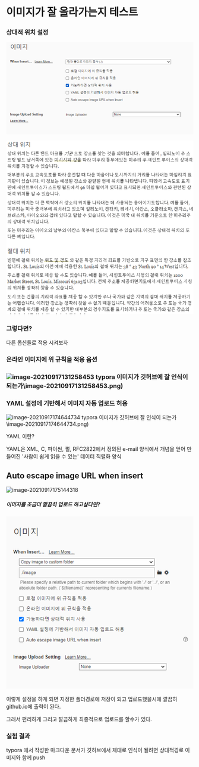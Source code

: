 # 이미지가 잘 올라가는지 테스트





### 상대적 위치 설정

![image-20210917131224790](image-20210917131224790.png)

![image-20210917131002567](image-20210917131002567.png)



### 그렇다면?

다른 옵션들로 적용 시켜보자



### 온라인  이미지에 위 규칙을 적용 옵션

### ![image-20210917131258453](C:\all\Git\SelfStudy\(공부) typora 이미지가 깃허브에 잘 인식이 되는가\image-20210917131258453.png)



### YAML 설정에 기반해서 이미지 자동 업로드 허용

![image-20210917174644734](C:\all\Git\SelfStudy\(공부) typora 이미지가 깃허브에 잘 인식이 되는가\image-20210917174644734.png)

YAML 이란?

YAML은 XML, C, 파이썬, 펄, RFC2822에서 정의된 e-mail 양식에서 개념을 얻어 만들어진 '사람이 쉽게 읽을 수 있는' 데이터 직렬화 양식



## Auto escape image URL when insert

![image-20210917175144318](C:/all/Git/SelfStudy/(%EA%B3%B5%EB%B6%80)%20typora%20%EC%9D%B4%EB%AF%B8%EC%A7%80%EA%B0%80%20%EA%B9%83%ED%97%88%EB%B8%8C%EC%97%90%20%EC%9E%98%20%EC%9D%B8%EC%8B%9D%EC%9D%B4%20%EB%90%98%EB%8A%94%EA%B0%80/image-20210917175144318.png)



##### 이미지를 조금더 깔끔히 업로드 하고싶다면?

![image-20210918224505552](image/image-20210918224505552.png)

이렇게 설정을 하게 되면 지정한 폴더경로에 저장이 되고 업로드했을시에 깔끔히 github.io에 출력이 된다. 

그래서 편리하게 그리고 깔끔하게 최종적으로 업로드를 할수가 있다. 

### 실험 결과 

typora 에서 작성한 마크다운 문서가 깃허브에서 제대로 인식이 될려면 상대적경로 이미지와 함께 push





